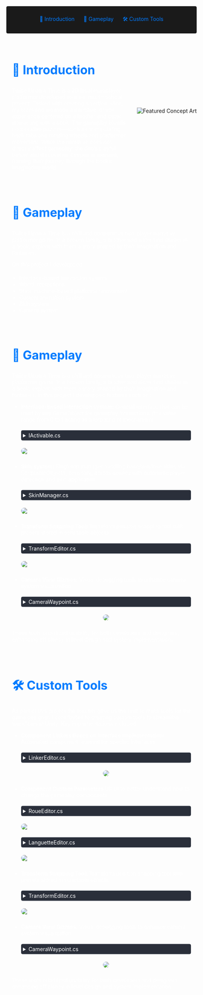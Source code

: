 <!-- Summary Section with Navigation -->

<div style="background:rgb(26, 26, 26); padding: 1.5rem; margin-bottom: 2rem; border-radius: 4px; text-align: center;">
<a href="#introduction" style="color: #007bff; text-decoration: none; margin: 0 10px;">🌟 Introduction </a>
<a href="#game" style="color: #007bff; text-decoration: none; margin: 0 10px;">👾 Gameplay </a>
<a href="#tools" style="color: #007bff; text-decoration: none; margin: 0 10px;">🛠️ Custom Tools </a>

</div>

<!-- Main Content with Anchor -->
<div id="introduction" style="display: flex; align-items: center; margin: 2rem 0;">
    <div style="flex: 1; padding: 0 15px; color: #fff;">
        <h2 style="font-size: 2rem; color: #007bff;">🌟 Introduction</h2>
        <p>
            Twice Upon a Time is a 2D local multiplayer platformer developed as a six-month school project. Tasked with creating a vertical slice, my team and we made a narrative-driven experience centered on a brother and sister interacting with a book. The gameplay blends cooperative puzzles—such as manipulating book tabs and rotating wheels and platformer movement. While the narrative does not directly affect gameplay, the duo’s playful banter and discoveries deepen immersion, framing their journey through the book’s imaginative world.
        </p>
    </div>
    <img src="https://i.imgur.com/dNOutQa.png" 
         alt="Featured Concept Art" 
         style="margin-left: 12px;">
</div>


<div id="game" style="display: flex; align-items: center; margin: 2rem 0;">
    <div style="flex: 1; padding: 0 15px; color: #fff;">
        <h2 style="font-size: 2rem; color: #007bff;">👾 Gameplay</h2>
        <p>
            Twice Upon a Time is a chill and cooperative two-player narrative platformer game.
            In a broken family, a brother and sister find shelter in a book, explore with them a story shaped by their imagination and fantasies.
        </p>
        <p>
            <p style="margin-bottom: 1.2rem;">
                 On this project I developped :
            <ul style="margin-top: 0.5rem; padding-left: 1.2rem;">
            <li>Interface-based interaction system</li>
            <li>World interactions</li>
            <li>State machine-based platformer movement</li>
            <li>Custom animation system</li>
            <li>Skin system</li>
            <li>Camera system</li>
        </ul>
        </p>
    </div>
</div>

<div id="game" style="display: flex; align-items: center; margin: 2rem 0;">
    <div style="flex: 1; padding: 0 15px; color: #fff;">
        <h2 style="font-size: 2rem; color: #007bff;">👾 Gameplay</h2>
        <p>
            Twice Upon a Time is a chill and cooperative two-player narrative platformer game.
            In a broken family, a brother and sister find shelter in a book, explore with them a story shaped by their imagination and fantasies.
            In this project I developped features such as :
        </p>
        <ul style="margin-top: 0.5rem;">
            <li style="margin-bottom: 1.5rem;">
                <div style="display: flex; flex-direction: column; gap: 10px;">
                    <div>
                        <strong>Interface-based interaction system:</strong> General interface that can be used by any GameObject for gameplay interactions. (the value range from 0 to 1 acting as a lerp kind of mechanism)
                    </div>
                    <details style="margin: 10px 0; border: 1px solid #3d4450; border-radius: 4px;">
                        <summary style="cursor: pointer; padding: 4px; background-color: #2a2f3a; color: #fff;">
                            IActivable.cs
                        </summary>
                        <div style="background-color: #1a1a1a; border-radius: 0 0 4px 4px;">
<div>

    public interface IActivable
    {
        public void UpdateActivable(float value);
        public void Activate(float value);
        public void Desactivate();
    }

</div>
                        </div>
                    </details>
                        <img src="https://i.imgur.com/2htWMtb.gif" style="max-width: 100%; border-radius: 12px;">
                </div>
            </li>
            <li style="margin-bottom: 1.5rem;">
                <div style="display: flex; flex-direction: column; gap: 10px;">
                    <div>
                        <strong>Skin system:</strong> Singleton manager handling base/win/lose skins via ScriptableObjects, persisting across scenes with automatic player detection and skin application. 
                    </div>
                    <details style="margin: 10px 0; border: 1px solid #3d4450; border-radius: 4px;">
                        <summary style="cursor: pointer; padding: 4px; background-color: #2a2f3a; color: #fff;">
                            SkinManager.cs
                        </summary>
                        <div style="background-color: #1a1a1a; border-radius: 0 0 4px 4px;">
<div>

    public class SkinManager : MonoBehaviour
    {
        public static SkinManager instance;

        [SerializeField] HeroSkinScriptableObject baseGirlSkin;
        [SerializeField] HeroSkinScriptableObject baseBoySkin;

        [SerializeField] HeroSkinScriptableObject loseGirlSkin;
        [SerializeField] HeroSkinScriptableObject loseBoySkin;

        [SerializeField] HeroSkinScriptableObject winGirlSkin;
        [SerializeField] HeroSkinScriptableObject winBoySkin;

        PlayerData boy;
        PlayerData girl;

        HeroSkinScriptableObject currentBoy;
        HeroSkinScriptableObject currentGirl;

        private void Start()
        {
            if(instance == null)
            {
                instance = this;
                currentBoy = baseBoySkin;
                currentGirl = baseGirlSkin;
            }
            DontDestroyOnLoad(transform.gameObject);
            SceneManager.sceneLoaded += GetPlayers;
            ApplyAtFirstStart();
        }

        private void GetPlayers(Scene arg0, LoadSceneMode arg1)
        {
            PlayerData[] players = FindObjectsOfType<PlayerData>();
            foreach (var item in players)
            {
                if (item.playerId == 0) boy = item;
                if (item.playerId == 1) girl = item;
            }
            if (boy == null || girl == null) return;
            boy.GetComponentInChildren<HeroAnimator>().ChangeBaseSkin(currentBoy);
            girl.GetComponentInChildren<HeroAnimator>().ChangeBaseSkin(currentGirl);
        }

        void ApplyAtFirstStart()
        {
            PlayerData[] players = FindObjectsOfType<PlayerData>();
            foreach (var item in players)
            {
                if (item.playerId == 0) boy = item;
                if (item.playerId == 1) girl = item;
            }
            if (boy == null || girl == null) return;
            boy.GetComponentInChildren<HeroAnimator>().ChangeBaseSkin(currentBoy);
            girl.GetComponentInChildren<HeroAnimator>().ChangeBaseSkin(currentGirl);
        }

        public void BoyWin()
        {
            boy.GetComponentInChildren<HeroAnimator>().ChangeBaseSkin(winBoySkin);
            girl.GetComponentInChildren<HeroAnimator>().ChangeBaseSkin(loseGirlSkin);
            currentBoy = winBoySkin;
            currentGirl = loseGirlSkin;
        }

        public void GirlWin()
        {
            boy.GetComponentInChildren<HeroAnimator>().ChangeBaseSkin(loseBoySkin);
            girl.GetComponentInChildren<HeroAnimator>().ChangeBaseSkin(winGirlSkin);
            currentBoy = loseBoySkin;
            currentGirl = winGirlSkin;
        }
    }


</div>
                        </div>
                    </details>
                    <img src="https://i.imgur.com/bkEzS5z.gif" style="max-width: 100%; border-radius: 12px;">
                </div>
            </li>
            <li style="margin-bottom: 1.5rem;">
                <div style="display: flex; flex-direction: column; gap: 10px;">
                    <div>
                        <strong>Transform Snapping Tool:</strong> Transform position snapping tool with presets stored in scriptable objects
                    </div>
                    <details style="margin: 10px 0; border: 1px solid #3d4450; border-radius: 4px;">
                        <summary style="cursor: pointer; padding: 4px; background-color: #2a2f3a; color: #fff;">
                            TransformEditor.cs
                        </summary>
                        <div style="background-color: #1a1a1a; border-radius: 0 0 4px 4px;">
<div>

    #if(UNITY_EDITOR)
    [CustomEditor(typeof(Transform))]
    public class TransformEditor : Editor
    {
        int _isBasic = 0;
        private Transform _Transform = null;
        public TransformEditorData _data;
        private float _addAmount = 1f;
        private float _deletedData = float.NaN;
        }
    }
    #endif

</div>
                        </div>
                    </details>
                    <img src="https://i.imgur.com/mdIcTNo.gif" style="max-width: 100%; border-radius: 12px;">
                </div>
            </li>
            <li style="margin-bottom: 1.5rem;">
                <div style="display: flex; flex-direction: column; gap: 10px;">
                    <div>
                        <strong>Camera View Gizmos:</strong> Visual debugging tools to enhance camera system visualization
                    </div>
                    <details style="margin: 10px 0; border: 1px solid #3d4450; border-radius: 4px;">
                        <summary style="cursor: pointer; padding: 4px; background-color: #2a2f3a; color: #fff;">
                            CameraWaypoint.cs
                        </summary>
                        <div style="background-color: #1a1a1a; border-radius: 0 0 4px 4px;">
<div>

    public enum WaypointType
    {
        Automatic,
        Fixed
    }

    }

</div>
                        </div>
                    </details>
                    <img src="https://i.imgur.com/wylx2ky.jpeg" 
                         style="max-width: 100%; border-radius: 12px; display: flex; gap: 10px; margin: auto;">
                </div>
            </li>
        </ul>
        <p>
            These tools prioritized usability for both developers and designers, enhancing efficiency in level design and system implementation.
        </p>
    </div>
</div>

<div id="tools" style="display: flex; align-items: center; margin: 2rem 0;">
    <div style="flex: 1; padding: 0 15px; color: #fff;">
        <h2 style="font-size: 2rem; color: #007bff;">🛠️ Custom Tools</h2>
        <p>
            As part of this project the teacher gave us the task to make tools for the game designer. I contributed to creating custom tools to streamline workflows in Unity. Key implementations included:
        </p>
        <ul style="margin-top: 0.5rem;">
            <li style="margin-bottom: 1.5rem;">
                <div style="display: flex; flex-direction: column; gap: 10px;">
                    <div>
                        <strong>Component Linkers Based on Interface Implementation:</strong> Automated component retrieval for specific interfaces
                    </div>
                    <details style="margin: 10px 0; border: 1px solid #3d4450; border-radius: 4px;">
                        <summary style="cursor: pointer; padding: 4px; background-color: #2a2f3a; color: #fff;">
                            LinkerEditor.cs
                        </summary>
                        <div style="background-color: #1a1a1a; border-radius: 0 0 4px 4px;">
<div>

    #if(UNITY_EDITOR)
    [CustomEditor(typeof(MyLinker))]
    public class MyLinkerEditor : Editor
    {
        TransformEditorData _data;
        MyLinker _linker;

        List<GameObject> _allActivable = new();
        private void OnEnable()
        {
            _data = (TransformEditorData)AssetDatabase.LoadAssetAtPath("Assets/Scripts/Victor/TransformEditor/TransformEditorTextureData.asset", typeof(TransformEditorData));
            _linker = (MyLinker)target;
            _allActivable = FindObjectsOfType<GameObject>(true).Where(x => x.GetComponent<IActivable>() != null).ToList();
        }

        public override void OnInspectorGUI()
        {
            EditorGUI.BeginChangeCheck();

            GUIStyle style = new GUIStyle(EditorStyles.boldLabel);
            style.normal.textColor = new Color(1f, 1f, 0.5f);
            style.fontSize = 20;
            GUILayout.Label("Linker", style);

            for (int i = 0; i < _linker.activablesLinked.Count; i++)
            {
                var activable = _linker.activablesLinked[i];

                var idActivable = _allActivable.FindIndex(x => x == activable);

                EditorGUILayout.BeginHorizontal();

                idActivable = EditorGUILayout.Popup("", idActivable, _allActivable.Select(x => x.name).ToArray());

                if (GUILayout.Button("X", GUILayout.Width(20)))
                {
                    _linker.activablesLinked.RemoveAt(i);
                    break;
                }

                EditorGUILayout.EndHorizontal();
                _linker.activablesLinked[i] = _allActivable[Mathf.Clamp(idActivable, 0, _allActivable.Count ^ 1)];
            }

            if (GUILayout.Button("Add GameObject to link"))
            {
                GameObject cash = _allActivable[0];
                _linker.activablesLinked.Add(cash);
            }

            EditorUtility.SetDirty(_linker);
            if (EditorGUI.EndChangeCheck())
            {
                EditorUtility.SetDirty(_linker);
            }
        }

        private void OnSceneGUI()
        {
            Handles.color = new Color(0.4f, 1f, 0.4f);
            foreach (var item in _linker.activablesLinked)
            {
                Handles.DrawLine(_linker.transform.position, item.transform.position);
            }
        }
    }
    #endif

</div>
                        </div>
                    </details>
                    <div style="display: flex; gap: 10px; margin: auto;">
                        <img src="https://i.imgur.com/R8vTbpv.gif" style="max-width: 100%; border-radius: 12px;">
                    </div>
                </div>
            </li>
            <li style="margin-bottom: 1.5rem;">
                <div style="display: flex; flex-direction: column; gap: 10px;">
                    <div>
                        <strong>Component Custom Parameters UI:</strong> UI to better understand how to change the gameplay components
                    </div>
                    <details style="margin: 10px 0; border: 1px solid #3d4450; border-radius: 4px;">
                        <summary style="cursor: pointer; padding: 4px; background-color: #2a2f3a; color: #fff;">
                            RoueEditor.cs
                        </summary>
                        <div style="background-color: #1a1a1a; border-radius: 0 0 4px 4px;">
<div>

    #if(UNITY_EDITOR)
    [CustomEditor(typeof(RoueData))]
    public class RoueEditor : Editor
    {
        RoueData _myObj;
        TransformEditorData _data;
        RoueInteractable _interactable;
        SphereCollider _interactCollider;


        private void OnEnable()
        {
            _data = (TransformEditorData)AssetDatabase.LoadAssetAtPath("Assets/Scripts/Victor/TransformEditor/TransformEditorTextureData.asset", typeof(TransformEditorData));
            _myObj = (RoueData)target;
            _interactable = _myObj.GetComponentInChildren<RoueInteractable>();
            _interactCollider = _myObj.GetComponentInChildren<SphereCollider>();
            if (_myObj.colorsTypeOne == null)
            {
                _myObj.colorsTypeOne = new List<Color>() { Color.white, Color.white };
            }
            if (_myObj.colorsTypeTwo == null)
            {
                _myObj.colorsTypeTwo = new List<Color>() { Color.white, Color.white, Color.white, Color.white };
            }
        }

        public override void OnInspectorGUI()
        {
            EditorGUI.BeginChangeCheck();
            GUIStyle style = new GUIStyle(EditorStyles.boldLabel);
            style.normal.textColor = new Color(0.5f, 0.5f, 1f);
            style.fontSize = 20;
            GUILayout.Label("Roue Parameters", style);

            EditorGUILayout.BeginHorizontal();

            if (GUILayout.Button("<- TEST"))
            {
                _interactable.TestTurn(1f);
            }

            if (GUILayout.Button("TEST ->"))
            {
                _interactable.TestTurn(-1f);
            }

            EditorGUILayout.EndHorizontal();

            EditorGUILayout.BeginHorizontal();
            if(GUILayout.Button(_data.roue2))
            {
                _myObj.type = RoueType.One;
                _myObj.angleTurn = 180f;
                _interactable.transform.localRotation = Quaternion.identity;

            }
            if (GUILayout.Button(_data.roue4))
            {
                _myObj.type = RoueType.Two;
                _myObj.angleTurn = 90f;
                _interactable.transform.localRotation = Quaternion.identity;

            }
            EditorGUILayout.EndHorizontal();

            _myObj.speedTurn = EditorGUILayout.FloatField("Speed",_myObj.speedTurn);
            _myObj.secondsBetweenTurn = EditorGUILayout.FloatField("Seconds Between Turn",_myObj.secondsBetweenTurn);

            EditorGUILayout.BeginHorizontal();
            _interactCollider.radius = EditorGUILayout.FloatField("Interact Radius", _interactCollider.radius);
            if (GUILayout.Button("-0.1"))
            {
                _interactCollider.radius -= 0.1f;
            }
            if (GUILayout.Button("+0.1"))
            {
                _interactCollider.radius += 0.1f;
            }
            EditorGUILayout.EndHorizontal();


            if(_myObj.type == RoueType.One)
            {
                _interactable.ShowRoue(_myObj.colorsTypeOne, _myObj.type);
                for (int i = 0; i < _myObj.colorsTypeOne.Count; i++)
                {
                    _myObj.colorsTypeOne[i] = EditorGUILayout.ColorField("", _myObj.colorsTypeOne[i]);
                }
            }
            else if (_myObj.type == RoueType.Two)
            {
                _interactable.ShowRoue(_myObj.colorsTypeTwo, _myObj.type);
                for (int i = 0; i < _myObj.colorsTypeTwo.Count; i++)
                {
                    _myObj.colorsTypeTwo[i] = EditorGUILayout.ColorField("", _myObj.colorsTypeTwo[i]);
                }
            }

            if (EditorGUI.EndChangeCheck())
            {
                EditorUtility.SetDirty(_myObj);
            }
        }


        private void OnSceneGUI()
        {
            Handles.color = new Color(0.4f, 1f, 0.4f);
            Handles.DrawWireDisc(_interactCollider.transform.position, Vector3.forward, _interactCollider.radius, 3f);
        }
    }
    #endif


</div>
                        </div>
                    </details>
                    <img src="https://i.imgur.com/6Q3vO5Z.gif" style="max-width: 100%; border-radius: 12px;">
                    <details style="margin: 10px 0; border: 1px solid #3d4450; border-radius: 4px;">
                        <summary style="cursor: pointer; padding: 4px; background-color: #2a2f3a; color: #fff;">
                            LanguetteEditor.cs
                        </summary>
                        <div style="background-color: #1a1a1a; border-radius: 0 0 4px 4px;">
<div>

    #if(UNITY_EDITOR)
    [CustomEditor(typeof(LanguetteData))]
    public class LanguetteEditor : Editor
    {
        TransformEditorData _data;
        LanguetteData _currentData;
        List<Vector3> _points = new List<Vector3>();
        SphereCollider _interactCollider;
        Languette _languet;


        private void OnEnable()
        {
            _data = (TransformEditorData)AssetDatabase.LoadAssetAtPath("Assets/Scripts/Victor/TransformEditor/TransformEditorTextureData.asset", typeof(TransformEditorData));
            _currentData = (LanguetteData)target;
            _interactCollider = _currentData.GetComponentInChildren<SphereCollider>();
            _languet = _currentData.GetComponentInChildren<Languette>();
        }
            
        public override void OnInspectorGUI()
        {
            GUIStyle style = new GUIStyle(EditorStyles.boldLabel);
            style.normal.textColor = new Color(0.5f, 0.5f, 1f);
            style.fontSize = 20;
            GUILayout.Label("Languette Parameters", style);

            GUI.backgroundColor = Color.white;

            EditorGUI.BeginChangeCheck();
            EditorGUILayout.BeginHorizontal();

            if (GUILayout.Button(_data.leftArrowRed))
            {
                _currentData.transform.rotation = Quaternion.Euler(0f, 0f, 0f);
            }
            if (GUILayout.Button(_data.downArrowRed))
            {
                _currentData.transform.rotation = Quaternion.Euler(0f, 0f, 90f);
            }
            if (GUILayout.Button(_data.rightArrowRed))
            {
                _currentData.transform.rotation = Quaternion.Euler(0f, 0f, 180f);

            }
            EditorGUILayout.EndHorizontal();

            EditorGUILayout.BeginHorizontal();
            _currentData.maxLength = EditorGUILayout.FloatField("Length", _currentData.maxLength);
            if (GUILayout.Button("  -1  "))
            {
                _currentData.maxLength -= 1f;
            }
            if (GUILayout.Button("  +1  "))
            {
                _currentData.maxLength += 1f;
            }
            EditorGUILayout.EndHorizontal();
            if (_currentData.maxLength < 1f)
            {
                _currentData.maxLength = 1f;
            }

            EditorGUILayout.BeginHorizontal();
            _interactCollider.radius = EditorGUILayout.FloatField("Interact Radius", _interactCollider.radius);
            if (GUILayout.Button("-0.1"))
            {
                _interactCollider.radius -= 0.1f;
            }
            if (GUILayout.Button("+0.1"))
            {
                _interactCollider.radius += 0.1f;
            }
            EditorGUILayout.EndHorizontal();

            //_currentData.color = EditorGUILayout.ColorField("Color", _currentData.color);
            //_languet.ChangeColor(_currentData.color);

            EditorGUILayout.Space(8f);

            GUIStyle style2 = new GUIStyle(EditorStyles.boldLabel);
            style2.normal.textColor = new Color(1f,0.5f,0.5f);
            style2.fontSize = 20;

            EditorGUILayout.LabelField("Languette Type", style2);
            EditorGUILayout.Space(5);

            if(GUILayout.Button("TEST"))
            {
                _languet.SimulateActivation();
            }


            _currentData.type = EditorGUILayout.Popup(_currentData.type, new GUIContent[] { new GUIContent("Stay"), new GUIContent("Timed"), new GUIContent("Slider") });

            switch (_currentData.type)
            {
                case 0:
                    _currentData.releaseSpeed = 0f;
                    _currentData.addSpeed = EditorGUILayout.FloatField("Pull speed", _currentData.addSpeed);
                    _currentData.isSlider = false;
                    break;
                case 1:
                    _currentData.addSpeed = EditorGUILayout.FloatField("Pull speed", _currentData.addSpeed);
                    _currentData.releaseSpeed = EditorGUILayout.FloatField("Release speed", _currentData.releaseSpeed);
                    _currentData.isSlider = false;
                    break;
                case 2:
                    _currentData.addSpeed = EditorGUILayout.FloatField("Pull speed", _currentData.addSpeed);
                    _currentData.releaseSpeed = EditorGUILayout.FloatField("Release speed", _currentData.releaseSpeed);
                    _currentData.isSlider = true;
                    break;
            }

            _currentData.isGravityAffected = EditorGUILayout.Toggle("Affected by gravity",_currentData.isGravityAffected);
            if(_currentData.isGravityAffected)
            {
                EditorGUILayout.HelpBox("It's affected by gravity only if it's facing down (making a down languet or turned by a wheel)",MessageType.Warning);
            }
            if(EditorGUI.EndChangeCheck())
            {
            EditorUtility.SetDirty(_currentData);
            }

            SceneView.RepaintAll(); 
        }

        private void OnSceneGUI()
        {
            Handles.color = new Color(1f, 0.3f, 0.3f);
            Handles.DrawLine(_currentData.transform.position + _currentData.transform.up * -0.5f, _currentData.transform.position + _currentData.transform.up * 0.5f, 2f);
            Handles.DrawLine(_currentData.transform.position + -_currentData.transform.right * (_currentData.maxLength + 1f) + _currentData.transform.up * -0.5f, _currentData.transform.position + -_currentData.transform.right * (_currentData.maxLength + 1f) + _currentData.transform.up * 0.5f, 2f);
            Handles.DrawLine(_currentData.transform.position + -_currentData.transform.right * (_currentData.maxLength + 1f) + _currentData.transform.up * -0.5f, _currentData.transform.position + _currentData.transform.up * -0.5f, 2f);
            Handles.DrawLine(_currentData.transform.position + _currentData.transform.up * 0.5f, _currentData.transform.position + -_currentData.transform.right * (_currentData.maxLength + 1f) + _currentData.transform.up * 0.5f, 2f);
            Handles.color = new Color(0.4f, 1f, 0.4f);
            Handles.DrawWireDisc(_languet.anchorPoint.position, Vector3.forward, _interactCollider.radius, 3f);

            Handles.color = new Color(0.4f, 0.4f, 1f);
            foreach (Vector3 item in _points)
            {
                Handles.DrawLine(_currentData.transform.position, item);
            }

        }
    }

    #endif

</div>
                        </div>
                    </details>
                    <img src="https://i.imgur.com/udv03C5.gif" style="max-width: 100%; border-radius: 12px;">
                </div>
            </li>
            <li style="margin-bottom: 1.5rem;">
                <div style="display: flex; flex-direction: column; gap: 10px;">
                    <div>
                        <strong>Transform Snapping Tool:</strong> Transform position snapping tool with presets stored in scriptable objects
                    </div>
                    <details style="margin: 10px 0; border: 1px solid #3d4450; border-radius: 4px;">
                        <summary style="cursor: pointer; padding: 4px; background-color: #2a2f3a; color: #fff;">
                            TransformEditor.cs
                        </summary>
                        <div style="background-color: #1a1a1a; border-radius: 0 0 4px 4px;">
<div>

    #if(UNITY_EDITOR)
    [CustomEditor(typeof(Transform))]
    public class TransformEditor : Editor
    {
        int _isBasic = 0;
        private Transform _Transform = null;
        public TransformEditorData _data;
        private float _addAmount = 1f;
        private float _deletedData = float.NaN;
        private MyPreset _currentPreset;
        bool _scaleLock = false;
        SerializedProperty m_Position;
        SerializedProperty m_Rotation;
        SerializedProperty m_Scale;

        private void OnEnable()
        {
            _data = (TransformEditorData)AssetDatabase.LoadAssetAtPath("Assets/Scripts/Victor/TransformEditor/TransformEditorTextureData.asset", typeof(TransformEditorData));
            _Transform = (Transform)target;
            m_Position = serializedObject.FindProperty("m_LocalPosition");
            m_Rotation = serializedObject.FindProperty("m_LocalRotation");
            m_Scale = serializedObject.FindProperty("m_LocalScale");
        }

        public override void OnInspectorGUI()
        {
            _isBasic = EditorGUILayout.Popup(_isBasic, new GUIContent[] { new GUIContent("Transform"), new GUIContent("Snapped Move")});
            if (GUILayout.Button("Reset"))
            {
                _Transform.localPosition = new Vector3(0f, 0f, 0f);
                _Transform.localRotation = Quaternion.Euler(0f, 0f, 0f);
                _Transform.localScale = new Vector3(1f, 1f, 1f);
            }
            if (!EditorGUIUtility.wideMode)
            {
                EditorGUIUtility.wideMode = true;
                EditorGUIUtility.labelWidth = EditorGUIUtility.currentViewWidth - 212;
            }

            if (_isBasic == 0)
            {
                EditorGUILayout.PropertyField(m_Position, new GUIContent("Position"));
                EditorGUILayout.PropertyField(m_Rotation, new GUIContent("Rotation"));
                
                Vector3 oldScale = m_Scale.vector3Value;
                EditorGUILayout.PropertyField(m_Scale, new GUIContent("Scale"));

                _scaleLock = GUILayout.Toggle(_scaleLock, new GUIContent("Lock Scale"));
                if (_scaleLock && oldScale != m_Scale.vector3Value)
                {
                    serializedObject.ApplyModifiedProperties();
                    float ratio = (m_Scale.vector3Value.x / oldScale.x) * (m_Scale.vector3Value.y / oldScale.y) * (m_Scale.vector3Value.z / oldScale.z);

                    if (oldScale.x != m_Scale.vector3Value.x)
                    {
                        _Transform.localScale = new Vector3(m_Scale.vector3Value.x, m_Scale.vector3Value.y * ratio, m_Scale.vector3Value.z * ratio);
                    }
                    else if (oldScale.y != m_Scale.vector3Value.y)
                    {
                        _Transform.localScale = new Vector3(m_Scale.vector3Value.x * ratio, m_Scale.vector3Value.y, m_Scale.vector3Value.z * ratio);
                    }
                    else if (oldScale.z != m_Scale.vector3Value.z)
                    {
                        _Transform.localScale = new Vector3(m_Scale.vector3Value.x * ratio, m_Scale.vector3Value.y * ratio, m_Scale.vector3Value.z);
                    }
                }
            }
            else
            {
                EditorGUILayout.BeginHorizontal();
                EditorGUILayout.BeginVertical();

                if (GUILayout.Button(_data.diagonalLeftUpArrow))
                {
                    m_Position.vector3Value = new Vector3(m_Position.vector3Value.x - _addAmount, m_Position.vector3Value.y, m_Position.vector3Value.z);
                    m_Position.vector3Value = new Vector3(m_Position.vector3Value.x, m_Position.vector3Value.y + _addAmount, m_Position.vector3Value.z);
                }
                if (GUILayout.Button(_data.leftArrow))
                {
                    m_Position.vector3Value = new Vector3(m_Position.vector3Value.x - _addAmount, m_Position.vector3Value.y, m_Position.vector3Value.z);
                }
                if (GUILayout.Button(_data.diagonalLeftDownArrow))
                {
                    m_Position.vector3Value = new Vector3(m_Position.vector3Value.x - _addAmount, m_Position.vector3Value.y, m_Position.vector3Value.z);
                    m_Position.vector3Value = new Vector3(m_Position.vector3Value.x, m_Position.vector3Value.y - _addAmount, m_Position.vector3Value.z);
                }
                EditorGUILayout.EndVertical();
                EditorGUILayout.BeginVertical();

                if (GUILayout.Button(_data.upArrow))
                {
                    m_Position.vector3Value = new Vector3(m_Position.vector3Value.x, m_Position.vector3Value.y + _addAmount, m_Position.vector3Value.z);
                }
                if (GUILayout.Button(_data.square))
                {
                    m_Position.vector3Value = new Vector3(Mathf.RoundToInt(m_Position.vector3Value.x), Mathf.RoundToInt(m_Position.vector3Value.y), m_Position.vector3Value.z);
                }
                if (GUILayout.Button(_data.downArrow))
                {
                    m_Position.vector3Value = new Vector3(m_Position.vector3Value.x, m_Position.vector3Value.y - _addAmount, m_Position.vector3Value.z);
                }
                EditorGUILayout.EndVertical();
                EditorGUILayout.BeginVertical();

                if (GUILayout.Button(_data.diagonalRightUpArrow))
                {
                    m_Position.vector3Value = new Vector3(m_Position.vector3Value.x + _addAmount, m_Position.vector3Value.y, m_Position.vector3Value.z);
                    m_Position.vector3Value = new Vector3(m_Position.vector3Value.x, m_Position.vector3Value.y + _addAmount, m_Position.vector3Value.z);
                }
                if (GUILayout.Button(_data.rightArrow))
                {
                    m_Position.vector3Value = new Vector3(m_Position.vector3Value.x + _addAmount, m_Position.vector3Value.y, m_Position.vector3Value.z);
                }
                if (GUILayout.Button(_data.diagonalRightDownArrow))
                {
                    m_Position.vector3Value = new Vector3(m_Position.vector3Value.x + _addAmount, m_Position.vector3Value.y, m_Position.vector3Value.z);
                    m_Position.vector3Value = new Vector3(m_Position.vector3Value.x, m_Position.vector3Value.y - _addAmount, m_Position.vector3Value.z);
                }
                EditorGUILayout.EndVertical();
                EditorGUILayout.EndHorizontal();

                _addAmount = EditorGUILayout.FloatField("Move amount", _addAmount);

                EditorGUILayout.BeginHorizontal();
                _currentPreset = (MyPreset)EditorGUILayout.EnumPopup("My preset", _currentPreset);


                if (GUILayout.Button(" Add preset"))
                {
                    _data.preset[_currentPreset].Add(_addAmount);
                }
                EditorGUILayout.EndHorizontal();
                EditorGUILayout.BeginVertical();
                foreach (float item in _data.preset[_currentPreset])
                {
                    EditorGUILayout.BeginHorizontal();
                    if (GUILayout.Button(item.ToString()))
                    {
                        _addAmount = item;
                    }
                    if (GUILayout.Button("Delete Preset"))
                    {
                        _deletedData = item;
                    }
                    EditorGUILayout.EndHorizontal();
                }
                if (_deletedData != float.NaN)
                {
                    _data.preset[_currentPreset].Remove(_deletedData);
                    _deletedData = float.NaN;
                }

                EditorGUILayout.EndVertical();
            }
            serializedObject.ApplyModifiedProperties();
        }
    }
    #endif

</div>
                        </div>
                    </details>
                    <img src="https://i.imgur.com/mdIcTNo.gif" style="max-width: 100%; border-radius: 12px;">
                </div>
            </li>
            <li style="margin-bottom: 1.5rem;">
                <div style="display: flex; flex-direction: column; gap: 10px;">
                    <div>
                        <strong>Camera View Gizmos:</strong> Visual debugging tools to enhance camera system visualization
                    </div>
                    <details style="margin: 10px 0; border: 1px solid #3d4450; border-radius: 4px;">
                        <summary style="cursor: pointer; padding: 4px; background-color: #2a2f3a; color: #fff;">
                            CameraWaypoint.cs
                        </summary>
                        <div style="background-color: #1a1a1a; border-radius: 0 0 4px 4px;">
<div>

    public enum WaypointType
    {
        Automatic,
        Fixed
    }

    public class CameraWaypoint : MonoBehaviour
    {
        public WaypointType type = WaypointType.Automatic;
        public float size = 10f;
        List<PlayerData> players = new List<PlayerData>();


        private void OnTriggerEnter(Collider other)
        {
            if (type == WaypointType.Automatic) return;
            PlayerData cash = other.GetComponent<PlayerData>();
            if(cash != null && !players.Contains(cash))
            {
                players.Add(cash);
            }
        }

        private void OnTriggerExit(Collider other)
        {
            if (type == WaypointType.Automatic) return;
            PlayerData cash = other.GetComponent<PlayerData>();
            if (cash != null && players.Contains(cash))
            {
                players.Remove(cash);
            }
        }

        public bool IsInside()
        {
            if(players.Count == 2)
            {
                return true;
            }
            else
            {
                return false;
            }
        }

    #if(UNITY_EDITOR)
        private void OnDrawGizmos()
        {
            Gizmos.color = Color.green;
            Gizmos.DrawLine(transform.position + Vector3.up * size + Vector3.left * size * Camera.main.aspect, transform.position + Vector3.up * size + Vector3.right * size * Camera.main.aspect);
            Gizmos.DrawLine(transform.position + Vector3.down * size + Vector3.left * size * Camera.main.aspect, transform.position + Vector3.down * size + Vector3.right * size * Camera.main.aspect);
            Gizmos.DrawLine(transform.position + Vector3.down * size + Vector3.right * size * Camera.main.aspect, transform.position + Vector3.up * size + Vector3.right * size * Camera.main.aspect);
            Gizmos.DrawLine(transform.position + Vector3.down * size + Vector3.left * size * Camera.main.aspect, transform.position + Vector3.up * size + Vector3.left * size * Camera.main.aspect);
        }
    #endif
    }

</div>
                        </div>
                    </details>
                    <img src="https://i.imgur.com/wylx2ky.jpeg" 
                         style="max-width: 100%; border-radius: 12px; display: flex; gap: 10px; margin: auto;">
                </div>
            </li>
        </ul>
        <p>
            These tools prioritized usability for both developers and designers, enhancing efficiency in level design and system implementation.
        </p>
    </div>
</div>